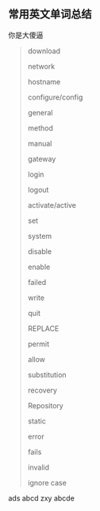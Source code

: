 ## 常用英文单词总结
你是大傻逼
> download            <!--下载-->
>
> network             <!--网络-->
>
> hostname            <!--主机名称-->
>
> configure/config    <!--配置-->
>
> general             <!--通用/常规-->
>
> method              <!--方法/方式-->
>
> manual              <!--手动/手工-->
>
> gateway             <!--网关-->
>
> login               <!--登录-->
>
> logout              <!--退出-->
>
> activate/active     <!--激活-->
>
> set                 <!--设置-->
>
> system              <!--系统-->
>
> disable             <!--关闭/禁用-->
>
> enable              <!--开启/启用-->
>
> failed              <!--失败-->
>
> write               <!--写入/保存-->
>
> quit                <!--退出-->
>
> REPLACE             <!--替换-->
>
> permit              <!--允许-->
>
> allow               <!--允许-->
>
> substitution        <!--替代-->
>
> recovery            <!--恢复-->
>
> Repository          <!--仓库-->
>
> static              <!--静态-->
>
> error   	    <!--错误-->           
>
> fails   	    <!--失败-->
>
> invalid   	    <!--无效-->
>
> ignore case         <!--忽略大小写-->



ads
abcd
zxy
abcde

